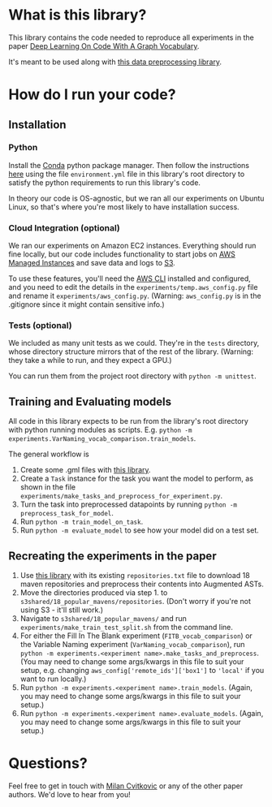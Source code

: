 # What is this library?
This library contains the code needed to reproduce all experiments in the paper [Deep Learning On Code With A Graph Vocabulary](http://tensorlab.cms.caltech.edu/users/anima/pubs/Deep_Learning_On_Code_with_an_Unbounded_Vocabulary.pdf).

It's meant to be used along with [this data preprocessing library](https://github.com/mwcvitkovic/Deep_Learning_On_Code_With_A_Graph_Vocabulary--Code_Preprocessor).

# How do I run your code?
## Installation
### Python
Install the [Conda](https://conda.io/docs/index.html) python package manager.  Then follow the instructions [here](https://conda.io/docs/user-guide/tasks/manage-environments.html#creating-an-environment-from-an-environment-yml-file)
using the file `environment.yml` file in this library's root directory to satisfy the python requirements to run this library's code.

In theory our code is OS-agnostic, but we ran all our experiments on Ubuntu Linux, so that's where you're most likely to have installation success.

### Cloud Integration (optional)
We ran our experiments on Amazon EC2 instances.  Everything should run fine locally, but our code includes functionality to start jobs on [AWS Managed Instances](https://docs.aws.amazon.com/systems-manager/latest/userguide/what-is-systems-manager.html) and save data and logs to [S3](https://aws.amazon.com/s3/).  

To use these features, you'll need the [AWS CLI](https://aws.amazon.com/documentation/cli/) installed and configured, and you need to edit the details in the `experiments/temp.aws_config.py` file and rename it `experiments/aws_config.py`.  (Warning: `aws_config.py` is in the .gitignore since it might contain sensitive info.)

### Tests (optional)
We included as many unit tests as we could.  They're in the `tests` directory, whose directory structure mirrors that of the rest of the library.  (Warning: they take a while to run, and they expect a GPU.)

You can run them from the project root directory with `python -m unittest`.

## Training and Evaluating models
All code in this library expects to be run from the library's root directory with python running modules as scripts.  E.g. `python -m experiments.VarNaming_vocab_comparison.train_models`.

The general workflow is
1. Create some .gml files with [this library](https://github.com/mwcvitkovic/Deep_Learning_On_Code_With_A_Graph_Vocabulary--Code_Preprocessor).
2. Create a `Task` instance for the task you want the model to perform, as shown in the file `experiments/make_tasks_and_preprocess_for_experiment.py`.
3. Turn the task into preprocessed datapoints by running `python -m preprocess_task_for_model`.
4. Run `python -m train_model_on_task`.
5. Run `python -m evaluate_model` to see how your model did on a test set.

## Recreating the experiments in the paper
1. Use [this library](https://github.com/mwcvitkovic/Deep_Learning_On_Code_With_A_Graph_Vocabulary--Code_Preprocessor) with its existing `repositories.txt` file to download 18 maven repositories and preprocess their contents into Augmented ASTs.
2. Move the directories produced via step 1. to `s3shared/18_popular_mavens/repositories`.  (Don't worry if you're not using S3 - it'll still work.)
3. Navigate to `s3shared/18_popular_mavens/` and run `experiments/make_train_test_split.sh` from the command line.
4. For either the Fill In The Blank experiment (`FITB_vocab_comparison`) or the Variable Naming experiment (`VarNaming_vocab_comparison`), run `python -m experiments.<experiment name>.make_tasks_and_preprocess`.  (You may need to change some args/kwargs in this file to suit your setup, e.g. changing `aws_config['remote_ids']['box1']` to `'local'` if you want to run locally.)
5. Run `python -m experiments.<experiment name>.train_models`. (Again, you may need to change some args/kwargs in this file to suit your setup.)
6. Run `python -m experiments.<experiment name>.evaluate_models`. (Again, you may need to change some args/kwargs in this file to suit your setup.)

# Questions?
Feel free to get in touch with [Milan Cvitkovic](mwcvitkovic@gmail.com) or any of the other paper authors.  We'd love to hear from you!
